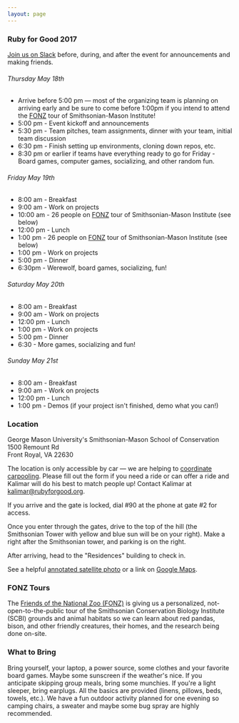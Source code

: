 ```yaml
---
layout: page
---
```


### Ruby for Good 2017

[Join us on Slack](https://rubyforgood.herokuapp.com/) before, during, and after the event for announcements and making friends.

###### Thursday May 18th

* Arrive before 5:00 pm — most of the organizing team is planning on arriving early and be sure to come before 1:00pm if you intend to attend the [FONZ](https://nationalzoo.si.edu/JoinFonz/join.cfm) tour of Smithsonian-Mason Institute!
* 5:00 pm - Event kickoff and announcements
* 5:30 pm - Team pitches, team assignments, dinner with your team, initial team discussion
* 6:30 pm - Finish setting up environments, cloning down repos, etc.
* 8:30 pm or earlier if teams have everything ready to go for Friday - Board games, computer games, socializing, and other random fun.

###### Friday May 19th

* 8:00 am - Breakfast
* 9:00 am - Work on projects
* 10:00 am - 26 people on [FONZ](https://nationalzoo.si.edu/JoinFonz/join.cfm) tour of Smithsonian-Mason Institute (see below)
* 12:00 pm - Lunch
* 1:00 pm - 26 people on [FONZ](https://nationalzoo.si.edu/JoinFonz/join.cfm) tour of Smithsonian-Mason Institute (see below)
* 1:00 pm - Work on projects
* 5:00 pm - Dinner
* 6:30pm - Werewolf, board games, socializing, fun!

###### Saturday May 20th

* 8:00 am - Breakfast
* 9:00 am - Work on projects
* 12:00 pm - Lunch
* 1:00 pm - Work on projects
* 5:00 pm - Dinner
* 6:30 - More games, socializing and fun!

###### Sunday May 21st

* 8:00 am - Breakfast
* 9:00 am - Work on projects
* 12:00 pm - Lunch
* 1:00 pm - Demos (if your project isn't finished, demo what you can!)

### Location

George Mason University's Smithsonian-Mason School of Conservation<br>
1500 Remount Rd<br>
Front Royal, VA 22630

The location is only accessible by car — we are helping to [coordinate carpooling](https://docs.google.com/forms/d/1aA0fJbbmxYW3lTqP6A7zLOnZbECzCd5d9f7L9ok_jLI/viewform?c=0&w=1). Please fill out the form if you need a ride or can offer a ride and Kalimar will do his best to match people up! Contact Kalimar at [kalimar@rubyforgood.org](mailto:kalimar@rubyforgood.org).

If you arrive and the gate is locked, dial #90 at the phone at gate #2 for access.

Once you enter through the gates, drive to the top of the hill (the Smithsonian Tower with yellow and blue sun will be on your right). Make a right after the Smithsonian tower, and parking is on the right.

After arriving, head to the "Residences" building to check in.

See a helpful [annotated satellite photo](/images/images/smithsonian_parking.jpg) or a link on [Google Maps](https://goo.gl/maps/ei3HcuBW1ZT2).

### FONZ Tours

The [Friends of the National Zoo (FONZ)](https://nationalzoo.si.edu/JoinFonz/join.cfm) is giving us a personalized, not-open-to-the-public tour of the Smithsonian Conservation Biology Institute (SCBI) grounds and animal habitats so we can learn about red pandas, bison, and other friendly creatures, their homes, and the research being done on-site.

### What to Bring

Bring yourself, your laptop, a power source, some clothes and your favorite board games. Maybe some sunscreen if the weather's nice. If you anticipate skipping group meals, bring some munchies. If you're a light sleeper, bring earplugs. All the basics are provided (linens, pillows, beds, towels, etc.). We have a fun outdoor activity planned for one evening so camping chairs, a sweater and maybe some bug spray are highly recommended.
